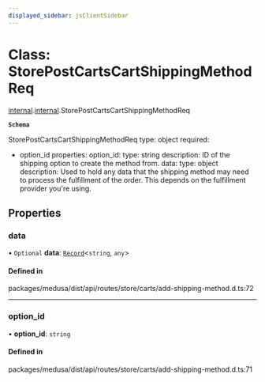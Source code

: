 ```yaml
---
displayed_sidebar: jsClientSidebar
---
```


# Class: StorePostCartsCartShippingMethodReq

[internal](../modules/internal-8.md).[internal](../modules/internal-8.internal.md).StorePostCartsCartShippingMethodReq

**`Schema`**

StorePostCartsCartShippingMethodReq
type: object
required:
  - option_id
properties:
  option_id:
    type: string
    description: ID of the shipping option to create the method from.
  data:
    type: object
    description: Used to hold any data that the shipping method may need to process the fulfillment of the order. This depends on the fulfillment provider you're using.

## Properties

### data

• `Optional` **data**: [`Record`](../modules/internal.md#record)<`string`, `any`\>

#### Defined in

packages/medusa/dist/api/routes/store/carts/add-shipping-method.d.ts:72

___

### option\_id

• **option\_id**: `string`

#### Defined in

packages/medusa/dist/api/routes/store/carts/add-shipping-method.d.ts:71
